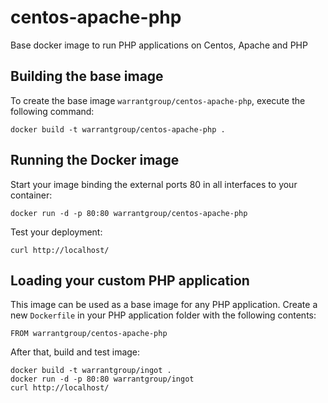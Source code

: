 centos-apache-php
================

Base docker image to run PHP applications on Centos, Apache and PHP


Building the base image
-----------------------

To create the base image `warrantgroup/centos-apache-php`, execute the following command:

    docker build -t warrantgroup/centos-apache-php .


Running the Docker image
------------------------------------

Start your image binding the external ports 80 in all interfaces to your container:

    docker run -d -p 80:80 warrantgroup/centos-apache-php

Test your deployment:

    curl http://localhost/


Loading your custom PHP application
-----------------------------------

This image can be used as a base image for any PHP application. Create a new `Dockerfile` in your 
PHP application folder with the following contents:

    FROM warrantgroup/centos-apache-php

After that, build and test image:

    docker build -t warrantgroup/ingot .
    docker run -d -p 80:80 warrantgroup/ingot
    curl http://localhost/
